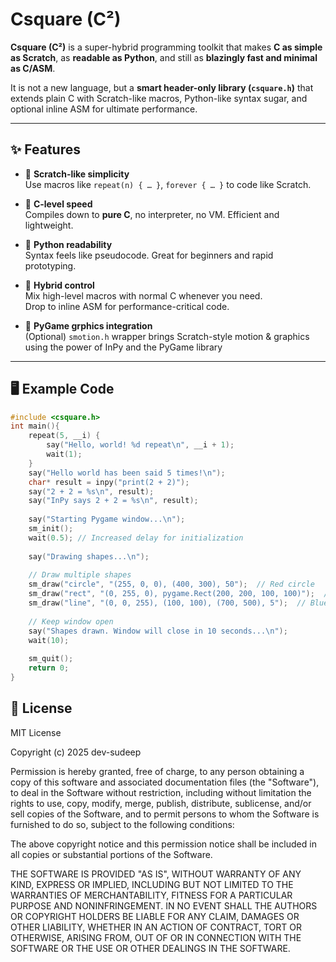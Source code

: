 # Csquare (C²)

**Csquare (C²)** is a super-hybrid programming toolkit that makes **C as simple as Scratch**, as **readable as Python**, and still as **blazingly fast and minimal as C/ASM**.  

It is not a new language, but a **smart header-only library (`csquare.h`)** that extends plain C with Scratch-like macros, Python-like syntax sugar, and optional inline ASM for ultimate performance.

---

## ✨ Features

- 🔹 **Scratch-like simplicity**  
  Use macros like `repeat(n) { … }`, `forever { … }` to code like Scratch.

- 🔹 **C-level speed**  
  Compiles down to **pure C**, no interpreter, no VM. Efficient and lightweight.

- 🔹 **Python readability**  
  Syntax feels like pseudocode. Great for beginners and rapid prototyping.

- 🔹 **Hybrid control**  
  Mix high-level macros with normal C whenever you need.  
  Drop to inline ASM for performance-critical code.

- 🔹 **PyGame grphics integration**  
  (Optional) `smotion.h` wrapper brings Scratch-style motion & graphics using the power of InPy and the PyGame library

---

## 🖥️ Example Code

```c
#include <csquare.h>
int main(){
    repeat(5, __i) {
        say("Hello, world! %d repeat\n", __i + 1);
        wait(1);
    }
    say("Hello world has been said 5 times!\n");
    char* result = inpy("print(2 + 2)");
    say("2 + 2 = %s\n", result);
    say("InPy says 2 + 2 = %s\n", result);
    
    say("Starting Pygame window...\n");
    sm_init();
    wait(0.5); // Increased delay for initialization
    
    say("Drawing shapes...\n");
    
    // Draw multiple shapes
    sm_draw("circle", "(255, 0, 0), (400, 300), 50");  // Red circle
    sm_draw("rect", "(0, 255, 0), pygame.Rect(200, 200, 100, 100)");  // Green square
    sm_draw("line", "(0, 0, 255), (100, 100), (700, 500), 5");  // Blue line with thickness 5
    
    // Keep window open
    say("Shapes drawn. Window will close in 10 seconds...\n");
    wait(10);
    
    sm_quit();
    return 0;
}
```
## 🔑 License
MIT License

Copyright (c) 2025 dev-sudeep

Permission is hereby granted, free of charge, to any person obtaining a copy
of this software and associated documentation files (the "Software"), to deal
in the Software without restriction, including without limitation the rights
to use, copy, modify, merge, publish, distribute, sublicense, and/or sell
copies of the Software, and to permit persons to whom the Software is
furnished to do so, subject to the following conditions:

The above copyright notice and this permission notice shall be included in all
copies or substantial portions of the Software.

THE SOFTWARE IS PROVIDED "AS IS", WITHOUT WARRANTY OF ANY KIND, EXPRESS OR
IMPLIED, INCLUDING BUT NOT LIMITED TO THE WARRANTIES OF MERCHANTABILITY,
FITNESS FOR A PARTICULAR PURPOSE AND NONINFRINGEMENT. IN NO EVENT SHALL THE
AUTHORS OR COPYRIGHT HOLDERS BE LIABLE FOR ANY CLAIM, DAMAGES OR OTHER
LIABILITY, WHETHER IN AN ACTION OF CONTRACT, TORT OR OTHERWISE, ARISING FROM,
OUT OF OR IN CONNECTION WITH THE SOFTWARE OR THE USE OR OTHER DEALINGS IN THE
SOFTWARE.
